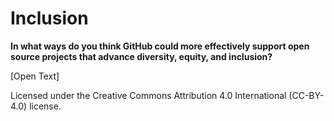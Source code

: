 # Inclusion

**In what ways do you think GitHub could more effectively support open source projects that advance diversity, equity, and inclusion?**

[Open Text]

Licensed under the Creative Commons Attribution 4.0 International (CC-BY-4.0) license.
